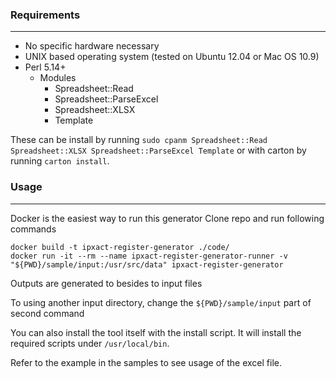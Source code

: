 ### Requirements
----------------
* No specific hardware necessary
* UNIX based operating system (tested on Ubuntu 12.04 or Mac OS 10.9)
* Perl 5.14+
    * Modules
        * Spreadsheet::Read
        * Spreadsheet::ParseExcel
        * Spreadsheet::XLSX
        * Template

These can be install by running `sudo cpanm Spreadsheet::Read Spreadsheet::XLSX Spreadsheet::ParseExcel Template` or with carton by running `carton install`.

### Usage
----------------

Docker is the easiest way to run this generator
Clone repo and run following commands

```
docker build -t ipxact-register-generator ./code/
docker run -it --rm --name ipxact-register-generator-runner -v "${PWD}/sample/input:/usr/src/data" ipxact-register-generator
```

Outputs are generated to besides to input files

To using another input directory, change the `${PWD}/sample/input` part of second command

You can also install the tool itself with the install script. It will install the required scripts under `/usr/local/bin`.

Refer to the example in the samples to see usage of the excel file.